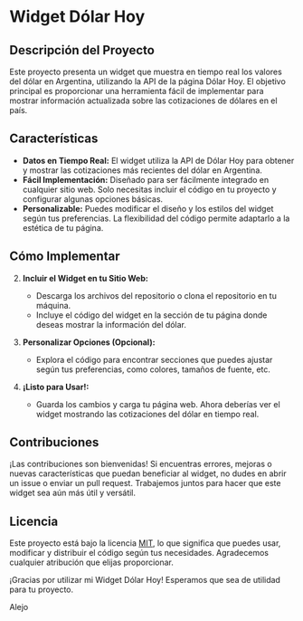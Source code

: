 # Widget Dólar Hoy

## Descripción del Proyecto

Este proyecto presenta un widget que muestra en tiempo real los valores del dólar en Argentina, utilizando la API de la página Dólar Hoy. El objetivo principal es proporcionar una herramienta fácil de implementar para mostrar información actualizada sobre las cotizaciones de dólares en el país.

## Características

- **Datos en Tiempo Real:** El widget utiliza la API de Dólar Hoy para obtener y mostrar las cotizaciones más recientes del dólar en Argentina.
- **Fácil Implementación:** Diseñado para ser fácilmente integrado en cualquier sitio web. Solo necesitas incluir el código en tu proyecto y configurar algunas opciones básicas.
- **Personalizable:** Puedes modificar el diseño y los estilos del widget según tus preferencias. La flexibilidad del código permite adaptarlo a la estética de tu página.

## Cómo Implementar

2. **Incluir el Widget en tu Sitio Web:**
   - Descarga los archivos del repositorio o clona el repositorio en tu máquina.
   - Incluye el código del widget en la sección de tu página donde deseas mostrar la información del dólar.
     
4. **Personalizar Opciones (Opcional):**
   - Explora el código para encontrar secciones que puedes ajustar según tus preferencias, como colores, tamaños de fuente, etc.

5. **¡Listo para Usar!:**
   - Guarda los cambios y carga tu página web. Ahora deberías ver el widget mostrando las cotizaciones del dólar en tiempo real.

## Contribuciones

¡Las contribuciones son bienvenidas! Si encuentras errores, mejoras o nuevas características que puedan beneficiar al widget, no dudes en abrir un issue o enviar un pull request. Trabajemos juntos para hacer que este widget sea aún más útil y versátil.

## Licencia

Este proyecto está bajo la licencia [MIT](LICENSE), lo que significa que puedes usar, modificar y distribuir el código según tus necesidades. Agradecemos cualquier atribución que elijas proporcionar.

¡Gracias por utilizar mi Widget Dólar Hoy! Esperamos que sea de utilidad para tu proyecto.

Alejo

